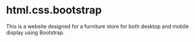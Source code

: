 # html.css.bootstrap
 This is a website designed for a furniture store for both desktop and mobile display using Bootstrap.
